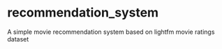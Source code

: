 # recommendation_system
A simple movie recommendation system based on lightfm movie ratings dataset
